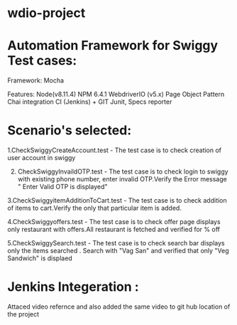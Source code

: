 # wdio-project

Automation Framework for Swiggy Test cases:
============================================

Framework: Mocha

Features:
Node(v8.11.4)
NPM 6.4.1
WebdriverIO (v5.x)
Page Object Pattern
Chai integration
CI (Jenkins) + GIT
Junit, Specs reporter

Scenario's selected:
=====================

1.CheckSwiggyCreateAccount.test - The test case is to check creation of user account in swiggy

2. CheckSwiggyInvaildOTP.test - The test case is to check login to swiggy with existing phone number, enter invalid OTP.Verify the Error message " Enter Valid OTP is displayed"

3.CheckSwiggyitemAdditionToCart.test - The test case is to check addition of items to cart.Verify the only that particular item is added.

4.CheckSwiggyoffers.test - The test case is to check offer  page displays only restaurant with offers.All restaurant is fetched and verified for % off

5.CheckSwiggySearch.test - The test case is to check search bar displays only the items searched . Search with "Vag San" and verified that only "Veg Sandwich" is displaed 


Jenkins Integeration :
=======================

Attaced video refernce and also added the same video to git hub location of the project
